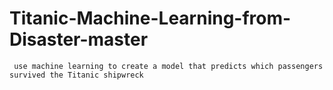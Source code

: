 # Titanic-Machine-Learning-from-Disaster-master

     use machine learning to create a model that predicts which passengers survived the Titanic shipwreck
